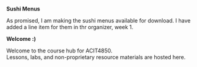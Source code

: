 **Sushi Menus**

As promised, I am making the sushi menus available for download.
I have added a line item for them in thr organizer, week 1.

**Welcome :)**  

Welcome to the course hub for ACIT4850.  
Lessons, labs, and non-proprietary resource materials are hosted here.